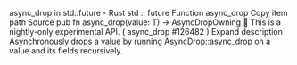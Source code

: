 async_drop in std::future - Rust
std
::
future
Function
async_drop
Copy item path
Source
pub fn async_drop<T>(value: T) -> AsyncDropOwning<T>
🔬
This is a nightly-only experimental API. (
async_drop
#126482
)
Expand description
Asynchronously drops a value by running
AsyncDrop::async_drop
on a value and its fields recursively.